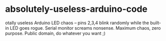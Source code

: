 # absolutely-useless-arduino-code
otally useless Arduino LED chaos – pins 2,3,4 blink randomly while the built-in LED goes rogue. Serial monitor screams nonsense. Maximum chaos, zero purpose. Public domain, do whatever you want ;)
